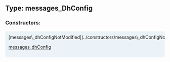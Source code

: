 ## Type: messages\_DhConfig  

### Constructors:

<style>
.container {
    width: auto;
    overflow-x: auto;
    white-space: nowrap;
    background: #ecf3f8;
    padding: 10px;
}
</style>
<div class="container">
[messages\_dhConfigNotModified](../constructors/messages\_dhConfigNotModified.md)  

[messages\_dhConfig](../constructors/messages\_dhConfig.md)  

</div>